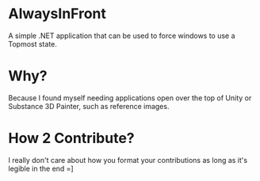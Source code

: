 # AlwaysInFront
A simple .NET application that can be used to force windows to use a Topmost state.

# Why?
Because I found myself needing applications open over the top of Unity or Substance 3D Painter, such as reference images.

# How 2 Contribute?
I really don't care about how you format your contributions as long as it's legible in the end =]
